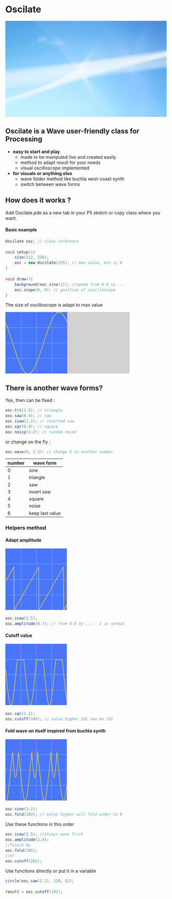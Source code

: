 # Oscilate

<img src="assets/skyFreq.png" alt="skyFreqExample" style="width:540; height:300px"/>

## Oscilate is a Wave user-friendly class for Processing
- **easy to start and play**
  - made to be manipuled live and created easily
  - method to adapt result for your needs
  - visual oscilloscope implemented 
- **for visuals or anything else**
  - wave folder method like buchla west-coast synth
  - switch between wave forms
  
## How does it works ?

Add Oscilate.pde as a new tab in your P5 sketch or copy class where you want.

#### Basic example
```java
Oscilate osc; // class reference

void setup(){
    size(512, 256);
    osc = new Oscilate(255); // max value, min is 0
}

void draw(){
    background(osc.sine(1)); //speed from 0.0 to ...
    osc.scope(0, 0); // position of oscilloscope
}
```
The size of oscilloscope is adapt to max value

![basic example](assets/basicExample.png)

## There is another wave forms?

Yes, then can be fixed :
```java
osc.tri(2.5); // triangle
osc.saw(0.4); // saw 
osc.isaw(1.2); // inverted saw
osc.sqr(0.9); // square
osc.noisy(3.2); // random noise
```
or change on the fly : 
```java
osc.wave(0, 2.3); // change 0 to another number
```
| number | wave form       |
|--------|-----------------|
|    0   | sine            |
|    1   | triangle        |
|    2   | saw             |
|    3   | invert saw      |
|    4   | square          |
|    5   | noise           |
|    6   | keep last value |

### Helpers method

#### Adapt amplitude

![amplitude method](assets/amplitude.png)

```java
osc.isaw(2.5);
osc.amplitude(0.7); // from 0.0 to ... - 1 is normal
```

#### Cutoff value

![cutoff example](assets/cutoff.png)

```java
osc.sqr(3.2);
osc.cutoff(189); // value higher 231 now be 231
```

#### Fold wave on itself inspired from buchla synth

![fold example](assets/fold.png)

```java
osc.sine(3.2);
osc.fold(202); // value higher will fold under to 0
```

Use these functions in this order

```java
osc.isaw(2.5); //always wave first
osc.amplitude(2.4); 
//finish by
osc.fold(185);
//or
osc.cutoff(202); 
```

Use functions directly or put it in a variable

```java
circle(osc.saw(2.2), 120, 62);
 
result = osc.cutoff(192); 
```
